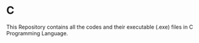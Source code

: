 # C
This Repository contains all the codes and their executable (.exe) files in C Programming Language.
